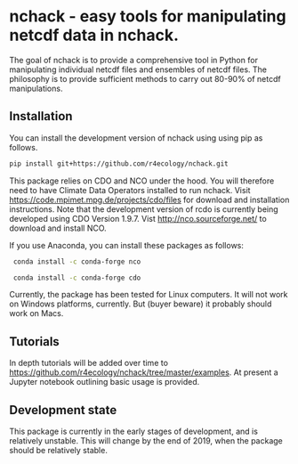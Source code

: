 
<!-- README.md is generated from README.Rmd. Please edit that file -->

# nchack - easy tools for manipulating netcdf data in nchack.

The goal of nchack is to provide a comprehensive tool in Python for manipulating individual netcdf files and ensembles of netcdf files. The philosophy is to provide sufficient methods to carry out 80-90% of netcdf manipulations.

## Installation

You can install the development version of nchack using using pip as follows.
```sh
pip install git+https://github.com/r4ecology/nchack.git
```

This package relies on CDO and NCO under the hood. You will therefore need to have Climate Data Operators installed to run nchack.
Visit <https://code.mpimet.mpg.de/projects/cdo/files> for download and
installation instructions. Note that the development version of rcdo is
currently being developed using CDO Version 1.9.7. Vist http://nco.sourceforge.net/ to download and install NCO.

If you use Anaconda, you can install these packages as follows:
```sh
 conda install -c conda-forge nco 
```
```sh
 conda install -c conda-forge cdo 
 ```
 
Currently, the package has been tested for Linux computers. It will not
work on Windows platforms, currently. But (buyer beware) it probably
should work on Macs.

## Tutorials

In depth tutorials will be added over time to https://github.com/r4ecology/nchack/tree/master/examples. At present a Jupyter notebook outlining basic usage is provided.

## Development state

This package is currently in the early stages of development, and is relatively unstable. This will change by the end of 2019, when the package should be relatively stable.
